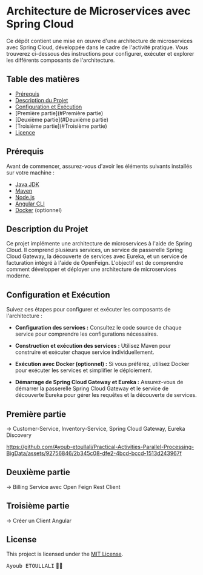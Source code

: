 # Architecture de Microservices avec Spring Cloud

Ce dépôt contient une mise en œuvre d'une architecture de microservices avec Spring Cloud, développée dans le cadre de l'activité pratique. Vous trouverez ci-dessous des instructions pour configurer, exécuter et explorer les différents composants de l'architecture.

## Table des matières

- [Prérequis](#prérequis)
- [Description du Projet](#description-du-projet)
- [Configuration et Exécution](#configuration-et-exécution)
- [Première partie](#Première partie)
- [Deuxième partie](#Deuxième partie)
- [Troisième partie](#Troisième partie)
- [Licence](#licence)

## Prérequis

Avant de commencer, assurez-vous d'avoir les éléments suivants installés sur votre machine :

- [Java JDK](https://www.oracle.com/java/technologies/javase-downloads.html)
- [Maven](https://maven.apache.org/download.cgi)
- [Node.js](https://nodejs.org/en/download/)
- [Angular CLI](https://cli.angular.io/)
- [Docker](https://docs.docker.com/get-docker/) (optionnel)

## Description du Projet

Ce projet implémente une architecture de microservices à l'aide de Spring Cloud. Il comprend plusieurs services, un service de passerelle Spring Cloud Gateway, la découverte de services avec Eureka, et un service de facturation intégré à l'aide de OpenFeign. L'objectif est de comprendre comment développer et déployer une architecture de microservices moderne.

## Configuration et Exécution

Suivez ces étapes pour configurer et exécuter les composants de l'architecture :

- **Configuration des services :** Consultez le code source de chaque service pour comprendre les configurations nécessaires.

- **Construction et exécution des services :** Utilisez Maven pour construire et exécuter chaque service individuellement.

- **Exécution avec Docker (optionnel) :** Si vous préférez, utilisez Docker pour exécuter les services et simplifier le déploiement.

- **Démarrage de Spring Cloud Gateway et Eureka :** Assurez-vous de démarrer la passerelle Spring Cloud Gateway et le service de découverte Eureka pour gérer les requêtes et la découverte de services.

## Première partie
  -> Customer-Service, Inventory-Service, Spring Cloud Gateway, Eureka Discovery
  
  https://github.com/Ayoub-etoullali/Practical-Activities-Parallel-Processing-BigData/assets/92756846/2b345c08-dfe2-4bcd-bccd-1513d243967f

## Deuxième  partie
  -> Billing Service avec Open Feign Rest Client

## Troisième partie
  ->  Créer un Client Angular
  
## License
This project is licensed under the [MIT License](LICENSE).

<kbd>Ayoub ETOULLALI</kbd> 👨‍💻
